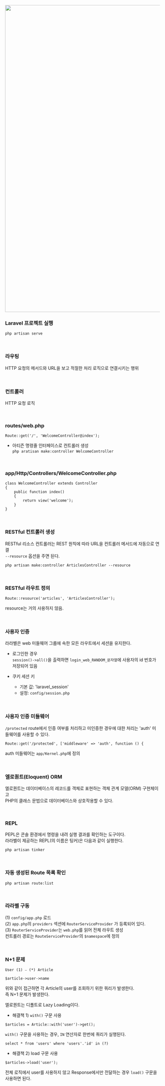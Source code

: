 
<img width="1000" src="https://appkr.github.io/l5book-snippets/draft/images/1-2.png">


### Laravel 프로젝트 실행 

```
php artisan serve
```

<br />
 
### 라우팅 
HTTP 요청의 메서드와 URL을 보고 적절한 처리 로직으로 연결시키는 행위     

<br />

### 컨트롤러  
HTTP 요청 로직

<br />  

### routes/web.php

```
Route::get('/', 'WelcomeController@index');
```

* 아티즌 명령줄 인터페이스로 컨트롤러 생성   
`php aratisan make:controller WelcomeController`   

<br />

### app/Http/Controllers/WelcomeController.php

```
class WelcomeController extends Controller
{
    public function index()
    {
        return view('welcome');
    }
}
```

<br />

### RESTful 컨트롤러 생성 
RESTful 리소스 컨트롤러는 REST 원칙에 따라 URL을 컨트롤러 메서드에 자동으로 연결     
`--resource` 옵션을 주면 된다.   

```
php artisan make:controller ArticlesController --resource 
```

<br />  

### RESTful 라우트 정의 

```
Route::resource('articles', 'ArticlesController');
```

resource는 거의 사용하지 않음.

<br />

### 사용자 인증 
라라벨은 web 미들웨어 그룹에 속한 모든 라우트에서 세션을 유지한다.    
 
* 로그인한 경우    
`session()->all()`을 출력하면 `login_web_RANDOM_문자열`에 사용자의 id 번호가 저장되어 있음   


* 쿠키 세션 키     
    - 기본 값: 'laravel_session'      
    - 설정: `config/session.php`  

<br />

### 사용자 인증 미들웨어   
`/protected` route에서 인증 여부를 처리하고 미인증한 경우에 대한 처리는 'auth' 미들웨어를 사용할 수 있다.    

```
Route::get('/protected', ['middleware' => 'auth', function () {
```

auth 미들웨어는 `app/Kernel.php`에 정의

<br />

### 엘로퀀트(Eloquent) ORM   
엘로퀀트는 데이터베이스의 레코드를 객체로 표현하는 객체 관계 모델(ORM) 구현체이고   
PHP의 클래스 문법으로 데이터베이스와 상호작용할 수 있다.   

<br />

### REPL  
PEPL은 콘솔 환경에서 명령을 내려 실행 결과를 확인하는 도구이다.   
라라벨이 제공하는 REPL(의 이름은 팅커)은 다음과 같이 실행한다.  

```
php artisan tinker 
```

<br />

### 자동 생성된 Route 목록 확인

```
php artisan route:list     
```

<br />


### 라라벨 구동  
(1) `config/app.php` 로드   
(2) `app.php`의 `providers` 섹션에 `RouterServiceProvider` 가 등록되어 있다.     
(3) `RouterServiceProvider`는 `web.php`를 읽어 전체 라우트 생성  
컨트롤러 경로는 `RouteServiceProvider`의 `$namespace`에 정의   

<br />

### N+1 문제  
`User (1) ⎯ (*) Article`    

```
$article->user->name
```

위와 같이 접근하면 각 Article의 user를 조회하기 위한 쿼리가 발생한다.     
즉 N+1 문제가 발생한다.    


엘로퀀트는 디폴트로 Lazy Loading이다.       


* 해결책 1) `with()` 구문 사용    

```
$articles = Article::with('user')->get();
```

`with()` 구문을 사용하는 경우, `IN` 연산자로 한번에 쿼리가 실행된다.

```
select * from 'users' where 'users'.'id' in (?)
```


* 해결책 2) load 구문 사용   

```
$articles->load('user');
```

전체 로직에서 user를 사용하지 않고 Response에서만 전달하는 경우 `load()` 구문을 사용하면 된다.   

